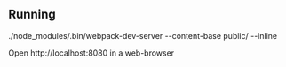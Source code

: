 ## Running

./node_modules/.bin/webpack-dev-server --content-base public/ --inline

Open http://localhost:8080 in a web-browser